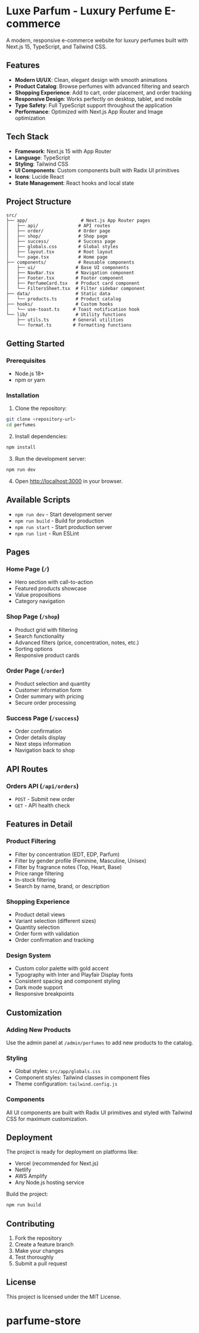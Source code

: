 # Luxe Parfum - Luxury Perfume E-commerce

A modern, responsive e-commerce website for luxury perfumes built with Next.js 15, TypeScript, and Tailwind CSS.

## Features

- **Modern UI/UX**: Clean, elegant design with smooth animations
- **Product Catalog**: Browse perfumes with advanced filtering and search
- **Shopping Experience**: Add to cart, order placement, and order tracking
- **Responsive Design**: Works perfectly on desktop, tablet, and mobile
- **Type Safety**: Full TypeScript support throughout the application
- **Performance**: Optimized with Next.js App Router and Image optimization

## Tech Stack

- **Framework**: Next.js 15 with App Router
- **Language**: TypeScript
- **Styling**: Tailwind CSS
- **UI Components**: Custom components built with Radix UI primitives
- **Icons**: Lucide React
- **State Management**: React hooks and local state

## Project Structure

```
src/
├── app/                    # Next.js App Router pages
│   ├── api/               # API routes
│   ├── order/             # Order page
│   ├── shop/              # Shop page
│   ├── success/           # Success page
│   ├── globals.css        # Global styles
│   ├── layout.tsx         # Root layout
│   └── page.tsx           # Home page
├── components/            # Reusable components
│   ├── ui/               # Base UI components
│   ├── NavBar.tsx        # Navigation component
│   ├── Footer.tsx        # Footer component
│   ├── PerfumeCard.tsx   # Product card component
│   └── FiltersSheet.tsx  # Filter sidebar component
├── data/                 # Static data
│   └── products.ts       # Product catalog
├── hooks/                # Custom hooks
│   └── use-toast.ts     # Toast notification hook
└── lib/                  # Utility functions
    ├── utils.ts         # General utilities
    └── format.ts        # Formatting functions
```

## Getting Started

### Prerequisites

- Node.js 18+ 
- npm or yarn

### Installation

1. Clone the repository:
```bash
git clone <repository-url>
cd perfumes
```

2. Install dependencies:
```bash
npm install
```

3. Run the development server:
```bash
npm run dev
```

4. Open [http://localhost:3000](http://localhost:3000) in your browser.

## Available Scripts

- `npm run dev` - Start development server
- `npm run build` - Build for production
- `npm run start` - Start production server
- `npm run lint` - Run ESLint

## Pages

### Home Page (`/`)
- Hero section with call-to-action
- Featured products showcase
- Value propositions
- Category navigation

### Shop Page (`/shop`)
- Product grid with filtering
- Search functionality
- Advanced filters (price, concentration, notes, etc.)
- Sorting options
- Responsive product cards

### Order Page (`/order`)
- Product selection and quantity
- Customer information form
- Order summary with pricing
- Secure order processing

### Success Page (`/success`)
- Order confirmation
- Order details display
- Next steps information
- Navigation back to shop

## API Routes

### Orders API (`/api/orders`)
- `POST` - Submit new order
- `GET` - API health check

## Features in Detail

### Product Filtering
- Filter by concentration (EDT, EDP, Parfum)
- Filter by gender profile (Feminine, Masculine, Unisex)
- Filter by fragrance notes (Top, Heart, Base)
- Price range filtering
- In-stock filtering
- Search by name, brand, or description

### Shopping Experience
- Product detail views
- Variant selection (different sizes)
- Quantity selection
- Order form with validation
- Order confirmation and tracking

### Design System
- Custom color palette with gold accent
- Typography with Inter and Playfair Display fonts
- Consistent spacing and component styling
- Dark mode support
- Responsive breakpoints

## Customization

### Adding New Products
Use the admin panel at `/admin/perfumes` to add new products to the catalog.

### Styling
- Global styles: `src/app/globals.css`
- Component styles: Tailwind classes in component files
- Theme configuration: `tailwind.config.js`

### Components
All UI components are built with Radix UI primitives and styled with Tailwind CSS for maximum customization.

## Deployment

The project is ready for deployment on platforms like:
- Vercel (recommended for Next.js)
- Netlify
- AWS Amplify
- Any Node.js hosting service

Build the project:
```bash
npm run build
```

## Contributing

1. Fork the repository
2. Create a feature branch
3. Make your changes
4. Test thoroughly
5. Submit a pull request

## License

This project is licensed under the MIT License.

# parfume-store
